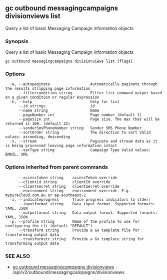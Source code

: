 ## gc outbound messagingcampaigns divisionviews list

Query a list of basic Messaging Campaign information objects

### Synopsis

Query a list of basic Messaging Campaign information objects

```
gc outbound messagingcampaigns divisionviews list [flags]
```

### Options

```
  -a, --autopaginate                  Automatically paginate through the results stripping page information
      --filtercondition string        Filter list command output based on a given condition or regular expression
  -h, --help                          help for list
      --id strings                    id
      --name string                   Name
      --pageNumber int                Page number (default 1)
      --pageSize int                  Page size. The max that will be returned is 100. (default 25)
      --senderSmsPhoneNumber string   Sender SMS Phone Number
      --sortOrder string              The direction to sort Valid values: ascending, descending
  -s, --stream                        Paginate and stream data as it is being processed leaving page information intact
      --varType string                Campaign Type Valid values: EMAIL, SMS
```

### Options inherited from parent commands

```
      --accesstoken string    accessToken override
      --clientid string       clientId override
      --clientsecret string   clientSecret override
      --environment string    environment override. E.g. mypurecloud.com.au or ap-southeast-2
  -i, --indicateprogress      Trace progress indicators to stderr
      --inputformat string    Data input format. Supported formats: YAML, JSON
      --outputformat string   Data output format. Supported formats: YAML, JSON
  -p, --profile string        Name of the profile to use for configuring the cli (default "DEFAULT")
      --transform string      Provide a Go template file for transforming output data
      --transformstr string   Provide a Go template string for transforming output data
```

### SEE ALSO

* [gc outbound messagingcampaigns divisionviews](gc_outbound_messagingcampaigns_divisionviews.html)	 - /api/v2/outbound/messagingcampaigns/divisionviews



